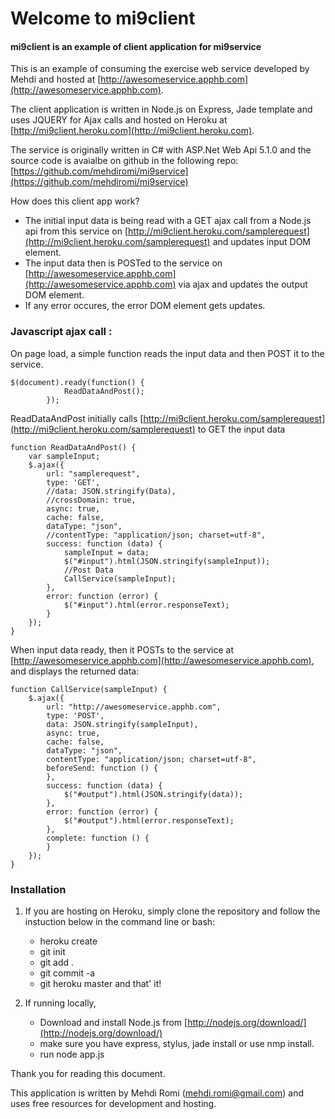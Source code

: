﻿# Welcome to mi9client
  

#### mi9client is an example of client application for mi9service

This is an example of consuming the exercise web service developed by Mehdi and hosted at [http://awesomeservice.apphb.com](http://awesomeservice.apphb.com).

The client application is written in Node.js on Express, Jade template and uses JQUERY for Ajax calls and  hosted on Heroku at [http://mi9client.heroku.com](http://mi9client.heroku.com).

The service is originally written in C# with ASP.Net Web Api 5.1.0 and the source code is avaialbe on github in the following repo:
[https://github.com/mehdiromi/mi9service](https://github.com/mehdiromi/mi9service)


How does this client app work?

* The initial input data is being read with a GET ajax call from a Node.js api from this service on [http://mi9client.heroku.com/samplerequest](http://mi9client.heroku.com/samplerequest) and updates input DOM element.
* The input data then is POSTed to the service on [http://awesomeservice.apphb.com](http://awesomeservice.apphb.com) via ajax and updates the output DOM element.
* If any error occures, the error DOM element gets updates.


### Javascript ajax call :

On page load, a simple function reads the input data and then POST it to the service.

```
$(document).ready(function() {
            ReadDataAndPost();
        });

```


ReadDataAndPost initially calls [http://mi9client.heroku.com/samplerequest](http://mi9client.heroku.com/samplerequest) to GET the input data

```
function ReadDataAndPost() {
    var sampleInput;
    $.ajax({
        url: "samplerequest",
        type: 'GET',
        //data: JSON.stringify(Data),
        //crossDomain: true,
        async: true,
        cache: false,
        dataType: "json",
        //contentType: "application/json; charset=utf-8",
        success: function (data) {
            sampleInput = data;
            $("#input").html(JSON.stringify(sampleInput));
            //Post Data
            CallService(sampleInput);
        },
        error: function (error) {
            $("#input").html(error.responseText);
        }
    });
}
```

When input data ready, then it POSTs to the service at [http://awesomeservice.apphb.com](http://awesomeservice.apphb.com), and displays the returned data:
```
function CallService(sampleInput) {
    $.ajax({
        url: "http://awesomeservice.apphb.com",
        type: 'POST',            
        data: JSON.stringify(sampleInput),
        async: true,
        cache: false,
        dataType: "json",
        contentType: "application/json; charset=utf-8",
        beforeSend: function () {
        },
        success: function (data) {
            $("#output").html(JSON.stringify(data));
        },
        error: function (error) {
            $("#output").html(error.responseText);
        },
        complete: function () {               
        }
    });
}

```


### Installation

1. If you are hosting on Heroku, simply clone the repository and follow the instuction below in the command line or bash:
    * heroku create
    * git init
    * git add .
    * git commit -a
    * git heroku master
    and that' it!

2. If running locally, 
    * Download and install Node.js from [http://nodejs.org/download/](http://nodejs.org/download/)
    * make sure you have express, stylus, jade install  or use nmp install.
    * run node app.js


Thank you for reading this document.


This application is written by Mehdi Romi (mehdi.romi@gmail.com) and uses free resources for development and hosting.
